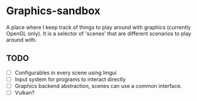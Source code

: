 # Graphics-sandbox
A place where I keep track of things to play around with graphics (currently OpenGL only). 
It is a selector of 'scenes' that are different scenarios to play around with.

## TODO
- [ ] Configurables in every scene using Imgui
- [ ] Input system for programs to interact directly
- [ ] Graphics backend abstraction, scenes can use a common interface.
- [ ] Vulkan?
